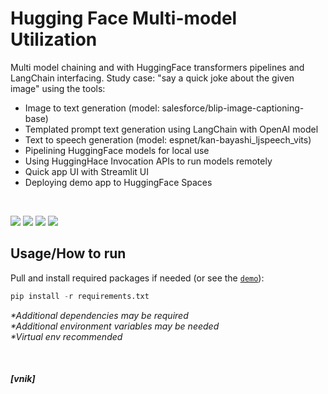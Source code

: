 # Hugging Face Multi-model Utilization

Multi model chaining and with HuggingFace transformers pipelines and LangChain interfacing.
Study case: "say a quick joke about the given image" using the tools:
- Image to text generation (model: salesforce/blip-image-captioning-base)
- Templated prompt text generation using LangChain with OpenAI model
- Text to speech generation (model: espnet/kan-bayashi_ljspeech_vits)
- Pipelining HuggingFace models for local use
- Using HuggingHace Invocation APIs to run models remotely
- Quick app UI with Streamlit UI
- Deploying demo app to HuggingFace Spaces

</br>

![](https://shields.io/badge/-python-ffe600?logo=python)
![](https://shields.io/badge/-pytorch-4377cb?logo=pytorch)
![](https://shields.io/badge/-huggingface-4377cb?logo=huggingface)
![](https://shields.io/badge/-langchain-4377cb?logo=langchain)


## Usage/How to run
Pull and install required packages if needed (or see the [`demo`](https://huggingface.co/spaces/vnik/pic-a-joke)):

```python
pip install -r requirements.txt
```

_*Additional dependencies may be required_</br>
_*Additional environment variables may be needed_</br>
_*Virtual env recommended_</br>

</br>

##### [vnik]